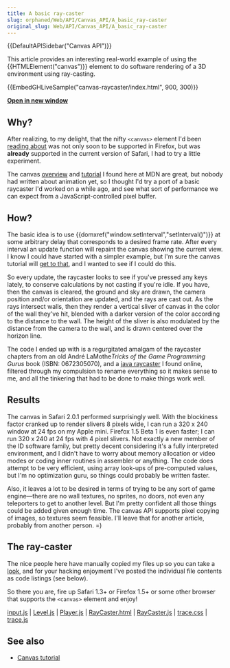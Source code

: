 ```yaml
---
title: A basic ray-caster
slug: orphaned/Web/API/Canvas_API/A_basic_ray-caster
original_slug: Web/API/Canvas_API/A_basic_ray-caster
---
```


{{DefaultAPISidebar("Canvas API")}}

This article provides an interesting real-world example of using the {{HTMLElement("canvas")}} element to do software rendering of a 3D environment using ray-casting.

{{EmbedGHLiveSample("canvas-raycaster/index.html", 900, 300)}}

**[Open in new window](http://mdn.github.io/canvas-raycaster/)**

## Why?

After realizing, to my delight, that the nifty `<canvas>` element I'd been [reading about](http://www.whatwg.org/specs/web-apps/current-work/#dynamic) was not only soon to be supported in Firefox, but was **already** supported in the current version of Safari, I had to try a little experiment.

The canvas [overview](/ko/docs/Web/API/Canvas_API) and [tutorial](/ko/docs/Canvas_tutorial) I found here at MDN are great, but nobody had written about animation yet, so I thought I'd try a port of a basic raycaster I'd worked on a while ago, and see what sort of performance we can expect from a JavaScript-controlled pixel buffer.

## How?

The basic idea is to use {{domxref("window.setInterval","setInterval()")}} at some arbitrary delay that corresponds to a desired frame rate. After every interval an update function will repaint the canvas showing the current view. I know I could have started with a simpler example, but I'm sure the canvas tutorial will [get to that](/ko/docs/Web/API/Canvas_API/Tutorial/Basic_animations), and I wanted to see if I could do this.

So every update, the raycaster looks to see if you've pressed any keys lately, to conserve calculations by not casting if you're idle. If you have, then the canvas is cleared, the ground and sky are drawn, the camera position and/or orientation are updated, and the rays are cast out. As the rays intersect walls, then they render a vertical sliver of canvas in the color of the wall they've hit, blended with a darker version of the color according to the distance to the wall. The height of the sliver is also modulated by the distance from the camera to the wall, and is drawn centered over the horizon line.

The code I ended up with is a regurgitated amalgam of the raycaster chapters from an old André LaMothe*Tricks of the Game Programming Gurus* book (ISBN: 0672305070), and a [java raycaster](http://www.shinelife.co.uk/java-maze/) I found online, filtered through my compulsion to rename everything so it makes sense to me, and all the tinkering that had to be done to make things work well.

## Results

The canvas in Safari 2.0.1 performed surprisingly well. With the blockiness factor cranked up to render slivers 8 pixels wide, I can run a 320 x 240 window at 24 fps on my Apple mini. Firefox 1.5 Beta 1 is even faster; I can run 320 x 240 at 24 fps with 4 pixel slivers. Not exactly a new member of the ID software family, but pretty decent considering it's a fully interpreted environment, and I didn't have to worry about memory allocation or video modes or coding inner routines in assembler or anything. The code does attempt to be very efficient, using array look-ups of pre-computed values, but I'm no optimization guru, so things could probably be written faster.

Also, it leaves a lot to be desired in terms of trying to be any sort of game engine—there are no wall textures, no sprites, no doors, not even any teleporters to get to another level. But I'm pretty confident all those things could be added given enough time. The canvas API supports pixel copying of images, so textures seem feasible. I'll leave that for another article, probably from another person. =)

## The ray-caster

The nice people here have manually copied my files up so you can take a [look](http://mdn.github.io/canvas-raycaster/), and for your hacking enjoyment I've posted the individual file contents as code listings (see below).

So there you are, fire up Safari 1.3+ or Firefox 1.5+ or some other browser that supports the `<canvas>` element and enjoy!

[input.js](https://github.com/mdn/canvas-raycaster/blob/master/input.js) | [Level.js](https://github.com/mdn/canvas-raycaster/blob/master/Level.js) | [Player.js](https://github.com/mdn/canvas-raycaster/blob/master/Player.js) | [RayCaster.html](https://github.com/mdn/canvas-raycaster/blob/master/index.html) | [RayCaster.js](https://github.com/mdn/canvas-raycaster/blob/master/RayCaster.js) | [trace.css](https://github.com/mdn/canvas-raycaster/blob/master/trace.css) | [trace.js](https://github.com/mdn/canvas-raycaster/blob/master/trace.js)

## See also

- [Canvas tutorial](/ko/docs/Web/API/Canvas_API/Tutorial)
